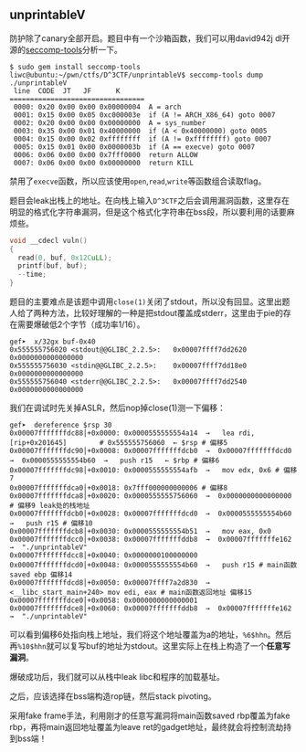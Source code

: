 ## unprintableV

防护除了canary全部开启。题目中有一个沙箱函数，我们可以用david942j dl开源的[seccomp-tools](https://github.com/david942j/seccomp-tools)分析一下。

```shell
$ sudo gem install seccomp-tools
liwc@ubuntu:~/pwn/ctfs/D^3CTF/unprintableV$ seccomp-tools dump ./unprintableV
 line  CODE  JT   JF      K
=================================
 0000: 0x20 0x00 0x00 0x00000004  A = arch
 0001: 0x15 0x00 0x05 0xc000003e  if (A != ARCH_X86_64) goto 0007
 0002: 0x20 0x00 0x00 0x00000000  A = sys_number
 0003: 0x35 0x00 0x01 0x40000000  if (A < 0x40000000) goto 0005
 0004: 0x15 0x00 0x02 0xffffffff  if (A != 0xffffffff) goto 0007
 0005: 0x15 0x01 0x00 0x0000003b  if (A == execve) goto 0007
 0006: 0x06 0x00 0x00 0x7fff0000  return ALLOW
 0007: 0x06 0x00 0x00 0x00000000  return KILL

```

禁用了`execve`函数，所以应该使用`open`,`read`,`write`等函数组合读取flag。

题目会leak出栈上的地址。在向栈上输入`D^3CTF`之后会调用漏洞函数，这里存在明显的格式化字符串漏洞，但是这个格式化字符串在bss段，所以要利用的话要麻烦些。

```c
void __cdecl vuln()
{
  read(0, buf, 0x12CuLL);
  printf(buf, buf);
  --time;
}
```

题目的主要难点是该题中调用`close(1)`关闭了stdout，所以没有回显。这里出题人给了两种方法，比较好理解的一种是把stdout覆盖成stderr，这里由于pie的存在需要爆破低2个字节（成功率1/16）。

```
gef➤  x/32gx buf-0x40
0x555555756020 <stdout@@GLIBC_2.2.5>:	0x00007ffff7dd2620	0x0000000000000000
0x555555756030 <stdin@@GLIBC_2.2.5>:	0x00007ffff7dd18e0	0x0000000000000000
0x555555756040 <stderr@@GLIBC_2.2.5>:	0x00007ffff7dd2540	0x0000000000000000

```

我们在调试时先关掉ASLR，然后nop掉close(1)测一下偏移：

```assembly
gef➤  dereference $rsp 30
0x00007fffffffdc88│+0x0000: 0x0000555555554a14  →   lea rdi, [rip+0x201645]        # 0x555555756060	 ← $rsp # 偏移5
0x00007fffffffdc90│+0x0008: 0x00007fffffffdcb0  →  0x00007fffffffdcd0  →  0x0000555555554b60  →   push r15	 ← $rbp # 偏移6
0x00007fffffffdc98│+0x0010: 0x0000555555554afb  →   mov edx, 0x6 # 偏移7
0x00007fffffffdca0│+0x0018: 0x7fff000000000006 # 偏移8
0x00007fffffffdca8│+0x0020: 0x0000555555756060  →  0x0000000000000000 # 偏移9 leak处的栈地址
0x00007fffffffdcb0│+0x0028: 0x00007fffffffdcd0  →  0x0000555555554b60  →   push r15 # 偏移10
0x00007fffffffdcb8│+0x0030: 0x0000555555554b51  →   mov eax, 0x0
0x00007fffffffdcc0│+0x0038: 0x00007fffffffddb8  →  0x00007fffffffe162  →  "./unprintableV"
0x00007fffffffdcc8│+0x0040: 0x0000000100000000
0x00007fffffffdcd0│+0x0048: 0x0000555555554b60  →   push r15 # main函数saved ebp 偏移14
0x00007fffffffdcd8│+0x0050: 0x00007ffff7a2d830  →  <__libc_start_main+240> mov edi, eax # main函数返回地址 偏移15
0x00007fffffffdce0│+0x0058: 0x0000000000000001
0x00007fffffffdce8│+0x0060: 0x00007fffffffddb8  →  0x00007fffffffe162  →  "./unprintableV"

```

可以看到偏移6处指向栈上地址，我们将这个地址覆盖为a的地址，`%6$hhn`。然后再`%10$hhn`就可以复写buf的地址为stdout。这里实际上在栈上构造了一个**任意写漏洞**。

爆破成功后，我们就可以从栈中leak libc和程序的加载基址。

之后，应该选择在bss端构造rop链，然后stack pivoting。

采用fake frame手法，利用刚才的任意写漏洞将main函数saved rbp覆盖为fake rbp，再将main返回地址覆盖为leave ret的gadget地址，最终就会将控制流劫持到bss端！ 













